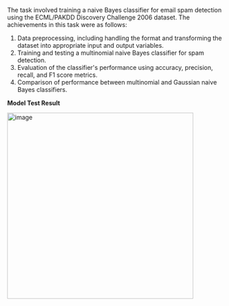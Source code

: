 The task involved training a naive Bayes classifier for email spam detection using the ECML/PAKDD Discovery Challenge 2006 dataset. The achievements in this task were as follows:

1. Data preprocessing, including handling the format and transforming the dataset into appropriate input and output variables.
2. Training and testing a multinomial naive Bayes classifier for spam detection.
3. Evaluation of the classifier's performance using accuracy, precision, recall, and F1 score metrics.
4. Comparison of performance between multinomial and Gaussian naive Bayes classifiers.

**Model Test Result**

<img width="430" alt="image" src="https://github.com/fafifah/MyProjects/assets/136669312/c7e32019-9bfd-4009-902f-ae83cfb68bfa">

